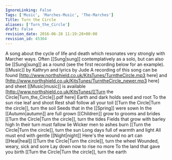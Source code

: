 ```yaml
---
IgnoreLinking: False
Tags: ['Music', 'Marches-Music', 'The-Marches']
Title: Turn the Circle
aliases: ['Turn_the_Circle']
draft: False
revision_date: 2016-06-28 11:19:28+00:00
revision_id: 45364
---
```


A song about the cycle of life and death which resonates very strongly with Marcher ways.  Often [[Sung|sung]] contemplatively as a solo, but can also be [[Sung|sung]] as a round (see the first recording below for an example).
[[Music]] by Kathryn and lyrics by Jude
A recording of this song can be found [http://www.northshield.co.uk/KitsTunes/TurntheCircle.mp3 here] and [http://www.northshield.co.uk/KitsTunes/TurntheCircle_newer.mp3 here] and sheet [[Music|music]] is available [http://www.northshield.co.uk/KitsTunes/[[Turn the Circle|Turn_the_Circle]].pdf here] 
Earth and dark holds seed and root 
To the sun rise leaf and shoot 
Rest shall follow all your toil 
[[Turn the Circle|Turn the circle]], turn the soil
Seeds that in the [[Spring]] were sown 
In the [[Autumn|autumn]] are full grown 
[[Children]] grow to grooms and brides 
[[Turn the Circle|Turn the circle]], turn the tides
Fields that grow with barley high 
In their turn must fallow lie 
Wicker men to ashes burn 
[[Turn the Circle|Turn the circle]], turn the sun
Long days full of warmth and light 
All must end with gentle [[Night|night]] 
Here's the wound no art can [[Heal|heal]] 
[[Turn the Circle|Turn the circle]], turn the wheel
Wounded, weary, sick and sore 
Lay down now to rise no more 
To the land that gave you birth 
[[Turn the Circle|Turn the circle]], turn the earth